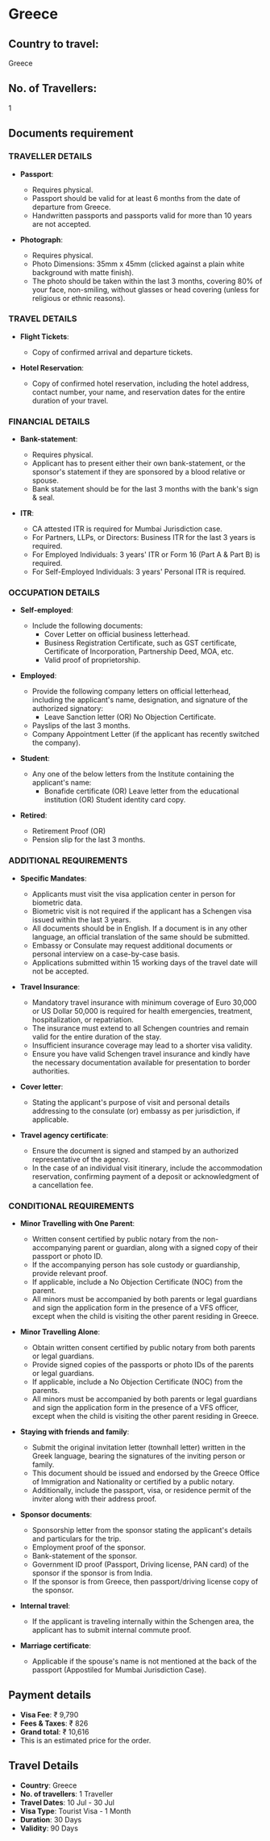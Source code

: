 # Greece

## Country to travel:
Greece

## No. of Travellers:
1

## Documents requirement

### TRAVELLER DETAILS

- **Passport**:
  - Requires physical.
  - Passport should be valid for at least 6 months from the date of departure from Greece.
  - Handwritten passports and passports valid for more than 10 years are not accepted.

- **Photograph**:
  - Requires physical.
  - Photo Dimensions: 35mm x 45mm (clicked against a plain white background with matte finish).
  - The photo should be taken within the last 3 months, covering 80% of your face, non-smiling, without glasses or head covering (unless for religious or ethnic reasons).

### TRAVEL DETAILS

- **Flight Tickets**:
  - Copy of confirmed arrival and departure tickets.

- **Hotel Reservation**:
  - Copy of confirmed hotel reservation, including the hotel address, contact number, your name, and reservation dates for the entire duration of your travel.

### FINANCIAL DETAILS

- **Bank-statement**:
  - Requires physical.
  - Applicant has to present either their own bank-statement, or the sponsor's statement if they are sponsored by a blood relative or spouse.
  - Bank statement should be for the last 3 months with the bank's sign & seal.

- **ITR**:
  - CA attested ITR is required for Mumbai Jurisdiction case.
  - For Partners, LLPs, or Directors: Business ITR for the last 3 years is required.
  - For Employed Individuals: 3 years' ITR or Form 16 (Part A & Part B) is required.
  - For Self-Employed Individuals: 3 years' Personal ITR is required.

### OCCUPATION DETAILS

- **Self-employed**:
  - Include the following documents:
    - Cover Letter on official business letterhead.
    - Business Registration Certificate, such as GST certificate, Certificate of Incorporation, Partnership Deed, MOA, etc.
    - Valid proof of proprietorship.

- **Employed**:
  - Provide the following company letters on official letterhead, including the applicant's name, designation, and signature of the authorized signatory:
    - Leave Sanction letter (OR) No Objection Certificate.
  - Payslips of the last 3 months.
  - Company Appointment Letter (if the applicant has recently switched the company).

- **Student**:
  - Any one of the below letters from the Institute containing the applicant's name:
    - Bonafide certificate (OR) Leave letter from the educational institution (OR) Student identity card copy.

- **Retired**:
  - Retirement Proof (OR)
  - Pension slip for the last 3 months.

### ADDITIONAL REQUIREMENTS

- **Specific Mandates**:
  - Applicants must visit the visa application center in person for biometric data.
  - Biometric visit is not required if the applicant has a Schengen visa issued within the last 3 years.
  - All documents should be in English. If a document is in any other language, an official translation of the same should be submitted.
  - Embassy or Consulate may request additional documents or personal interview on a case-by-case basis.
  - Applications submitted within 15 working days of the travel date will not be accepted.

- **Travel Insurance**:
  - Mandatory travel insurance with minimum coverage of Euro 30,000 or US Dollar 50,000 is required for health emergencies, treatment, hospitalization, or repatriation.
  - The insurance must extend to all Schengen countries and remain valid for the entire duration of the stay.
  - Insufficient insurance coverage may lead to a shorter visa validity.
  - Ensure you have valid Schengen travel insurance and kindly have the necessary documentation available for presentation to border authorities.

- **Cover letter**:
  - Stating the applicant's purpose of visit and personal details addressing to the consulate (or) embassy as per jurisdiction, if applicable.

- **Travel agency certificate**:
  - Ensure the document is signed and stamped by an authorized representative of the agency.
  - In the case of an individual visit itinerary, include the accommodation reservation, confirming payment of a deposit or acknowledgment of a cancellation fee.

### CONDITIONAL REQUIREMENTS

- **Minor Travelling with One Parent**:
  - Written consent certified by public notary from the non-accompanying parent or guardian, along with a signed copy of their passport or photo ID.
  - If the accompanying person has sole custody or guardianship, provide relevant proof.
  - If applicable, include a No Objection Certificate (NOC) from the parent.
  - All minors must be accompanied by both parents or legal guardians and sign the application form in the presence of a VFS officer, except when the child is visiting the other parent residing in Greece.

- **Minor Travelling Alone**:
  - Obtain written consent certified by public notary from both parents or legal guardians.
  - Provide signed copies of the passports or photo IDs of the parents or legal guardians.
  - If applicable, include a No Objection Certificate (NOC) from the parents.
  - All minors must be accompanied by both parents or legal guardians and sign the application form in the presence of a VFS officer, except when the child is visiting the other parent residing in Greece.

- **Staying with friends and family**:
  - Submit the original invitation letter (townhall letter) written in the Greek language, bearing the signatures of the inviting person or family.
  - This document should be issued and endorsed by the Greece Office of Immigration and Nationality or certified by a public notary.
  - Additionally, include the passport, visa, or residence permit of the inviter along with their address proof.

- **Sponsor documents**:
  - Sponsorship letter from the sponsor stating the applicant's details and particulars for the trip.
  - Employment proof of the sponsor.
  - Bank-statement of the sponsor.
  - Government ID proof (Passport, Driving license, PAN card) of the sponsor if the sponsor is from India.
  - If the sponsor is from Greece, then passport/driving license copy of the sponsor.

- **Internal travel**:
  - If the applicant is traveling internally within the Schengen area, the applicant has to submit internal commute proof.

- **Marriage certificate**:
  - Applicable if the spouse's name is not mentioned at the back of the passport (Appostiled for Mumbai Jurisdiction Case).

## Payment details

- **Visa Fee**: ₹ 9,790
- **Fees & Taxes**: ₹ 826
- **Grand total**: ₹ 10,616
- This is an estimated price for the order.

## Travel Details

- **Country**: Greece
- **No. of travellers**: 1 Traveller
- **Travel Dates**: 10 Jul - 30 Jul
- **Visa Type**: Tourist Visa - 1 Month
- **Duration**: 30 Days
- **Validity**: 90 Days
